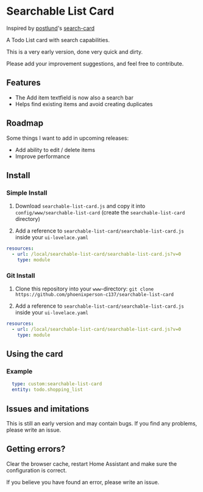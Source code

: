 # Searchable List Card

Inspired by [postlund](https://github.com/postlund)'s [search-card](https://github.com/postlund/search-card)

A Todo List card with search capabilities.

This is a very early version, done very quick and dirty.

Please add your improvement suggestions, and feel free to contribute.

<!-- ![Demo of card](images/demo.gif) -->

## Features

* The Add item textfield is now also a search bar
* Helps find existing items and avoid creating duplicates

## Roadmap

Some things I want to add in upcoming releases:

* Add ability to edit / delete items
* Improve performance

## Install

### Simple Install

1. Download `searchable-list-card.js` and copy it into `config/www/searchable-list-card` (create the `searchable-list-card` directory)

2. Add a reference to `searchable-list-card/searchable-list-card.js` inside your `ui-lovelace.yaml`

  ```yaml
  resources:
    - url: /local/searchable-list-card/searchable-list-card.js?v=0
      type: module
  ```

### Git Install

1. Clone this repository into your `www`-directory: `git clone https://github.com/phoenixperson-c137/searchable-list-card`

2. Add a reference to `searchable-list-card/searchable-list-card.js` inside your `ui-lovelace.yaml`

  ```yaml
  resources:
    - url: /local/searchable-list-card/searchable-list-card.js?v=0
      type: module
  ```

<!-- ## HACS

Look for `Searchable List Card` in the store. -->

<!-- ## Updating

If you...

* manually copied the files, just download the latest files and overwrite what you already have
* cloned the repository from Github, just do `git pull` to update

... and increase `?v=X` to `?vX+1`. -->

## Using the card

<!-- ### Options

| Name | Type | Default | Description |
|------|------|---------|-------------|
| max_results | integer | 10 | Max results to show by default
| actions | Object | optional | Custom defined actions
| search_text | String | "Type to search..." | Override of placeholder text
| included_domains | Array of String | optional | Only show entities from defined domains. Cannot be set together with `excluded_domains`.
| excluded_domains | Array of String | optional | Don't show entities from defined domains. Cannot be set together with `included_domains`.

### Actions

You can define custom actions that will call a service (if it exists) with the input. Matching is done via regular expressions and {1}, {2}, {3}, etc. will be replaced by the corresponding group. See example below for inspiration. -->

### Example

  ```yaml
    type: custom:searchable-list-card
    entity: todo.shopping_list
  ```

## Issues and imitations

This is still an early version and may contain bugs. If you find any problems, please write an issue.

## Getting errors?

Clear the browser cache, restart Home Assistant and make sure the configuration is correct.

If you believe you have found an error, please write an issue.
